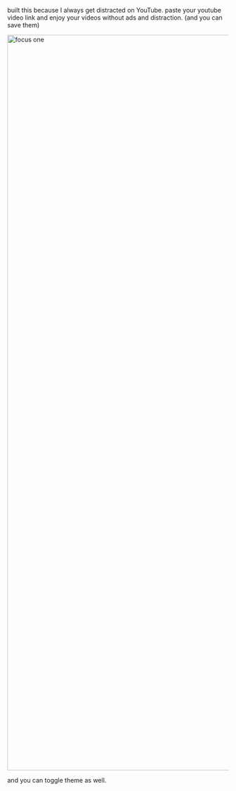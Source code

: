 built this because I always get distracted on YouTube. 
paste your youtube video link and enjoy your videos without ads and distraction.
(and you can save them)

<img width="1675" alt="focus one" src="https://github.com/yogeshvas/focusone/assets/130190342/22b174c4-c5bf-431b-9d52-77138f7224fa">


and you can toggle theme as well.
